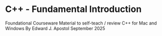 # C++ - Fundamental Introduction

Foundational Courseware Material to self-teach / review C++ for Mac and Windows
By Edward J. Apostol
September 2025
